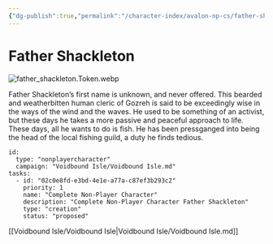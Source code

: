 ```yaml
---
{"dg-publish":true,"permalink":"/character-index/avalon-np-cs/father-shackleton/","title":"Father Shackleton","tags":["JournalEntryPage"]}
---
```






# Father Shackleton
![father_shackleton.Token.webp](/img/user/Voidbound%20token%20images/father_shackleton.Token.webp)

Father Shackleton’s first name is unknown, and never offered. This bearded and weatherbitten human cleric of Gozreh is said to be exceedingly wise in the ways of the wind and the waves. He used to be something of an activist, but these days he takes a more passive and peaceful approach to life. These days, all he wants to do is fish. He has been pressganged into being the head of the local fishing guild, a duty he finds tedious.

```RpgManager4
id: 
  type: "nonplayercharacter"
  campaign: "Voidbound Isle/Voidbound Isle.md"
tasks: 
  - id: "02c0e8fd-e3bd-4e1e-a77a-c87ef3b293c2"
    priority: 1
    name: "Complete Non-Player Character"
    description: "Complete Non-Player Character Father Shackleton"
    type: "creation"
    status: "proposed"
```
[[Voidbound Isle/Voidbound Isle\|Voidbound Isle/Voidbound Isle.md]]